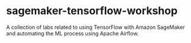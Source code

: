 # sagemaker-tensorflow-workshop
A collection of labs related to using TensorFlow with Amazon SageMaker and automating the ML process using Apache Airflow.
